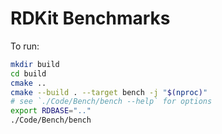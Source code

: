 # RDKit Benchmarks

To run:

```bash
mkdir build
cd build
cmake ..
cmake --build . --target bench -j "$(nproc)"
# see `./Code/Bench/bench --help` for options
export RDBASE=".."
./Code/Bench/bench
```
